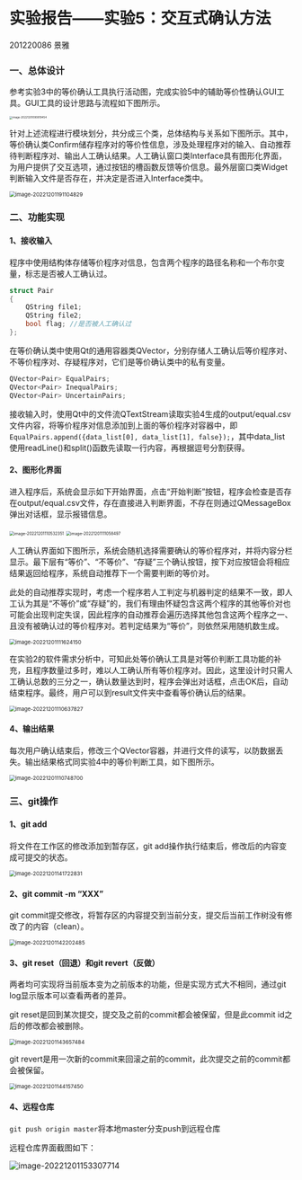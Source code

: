 # 实验报告——实验5：交互式确认方法

201220086 景雅

### 一、总体设计

参考实验3中的等价确认工具执行活动图，完成实验5中的辅助等价性确认GUI工具。GUI工具的设计思路与流程如下图所示。

<img src="C:\Users\surprise\AppData\Roaming\Typora\typora-user-images\image-20221201090819454.png" alt="image-20221201090819454" style="zoom: 33%;" />

针对上述流程进行模块划分，共分成三个类，总体结构与关系如下图所示。其中，等价确认类Confirm储存程序对的等价性信息，涉及处理程序对的输入、自动推荐待判断程序对、输出人工确认结果。人工确认窗口类Interface具有图形化界面，为用户提供了交互选项，通过按钮的槽函数反馈等价信息。最外层窗口类Widget判断输入文件是否存在，并决定是否进入Interface类中。

<img src="C:\Users\surprise\AppData\Roaming\Typora\typora-user-images\image-20221201191104829.png" alt="image-20221201191104829" style="zoom:67%;" />

### 二、功能实现

#### 1、接收输入

程序中使用结构体存储等价程序对信息，包含两个程序的路径名称和一个布尔变量，标志是否被人工确认过。

```c++
struct Pair
{
    QString file1;
    QString file2;
    bool flag; //是否被人工确认过
};
```

在等价确认类中使用Qt的通用容器类QVector，分别存储人工确认后等价程序对、不等价程序对、存疑程序对，它们是等价确认类中的私有变量。

```c++
QVector<Pair> EqualPairs;
QVector<Pair> InequalPairs;
QVector<Pair> UncertainPairs;
```

接收输入时，使用Qt中的文件流QTextStream读取实验4生成的output/equal.csv文件内容，将等价程序对信息添加到上面的等价程序对容器中，即`EqualPairs.append({data_list[0], data_list[1], false});`，其中data_list使用readLine()和split()函数先读取一行内容，再根据逗号分割获得。

#### 2、图形化界面

进入程序后，系统会显示如下开始界面，点击“开始判断”按钮，程序会检查是否存在output/equal.csv文件，存在直接进入判断界面，不存在则通过QMessageBox弹出对话框，显示报错信息。

<img src="C:\Users\surprise\AppData\Roaming\Typora\typora-user-images\image-20221201110532351.png" alt="image-20221201110532351" style="zoom: 50%;" />

<img src="C:\Users\surprise\AppData\Roaming\Typora\typora-user-images\image-20221201111058497.png" alt="image-20221201111058497" style="zoom: 50%;" />

人工确认界面如下图所示，系统会随机选择需要确认的等价程序对，并将内容分栏显示。最下层有“等价”、“不等价”、“存疑”三个确认按钮，按下对应按钮会将相应结果返回给程序，系统自动推荐下一个需要判断的等价对。

此处的自动推荐实现时，考虑一个程序若人工判定与机器判定的结果不一致，即人工认为其是“不等价”或“存疑”的，我们有理由怀疑包含这两个程序的其他等价对也可能会出现判定失误，因此程序的自动推荐会遍历选择其他包含这两个程序之一、且没有被确认过的等价程序对。若判定结果为“等价”，则依然采用随机数生成。

<img src="C:\Users\surprise\AppData\Roaming\Typora\typora-user-images\image-20221201111624150.png" alt="image-20221201111624150" style="zoom: 67%;" />

在实验2的软件需求分析中，可知此处等价确认工具是对等价判断工具功能的补充，且程序数量过多时，难以人工确认所有等价程序对。因此，这里设计时只需人工确认总数的三分之一，确认数量达到时，程序会弹出对话框，点击OK后，自动结束程序。最终，用户可以到result文件夹中查看等价确认后的结果。

<img src="C:\Users\surprise\AppData\Roaming\Typora\typora-user-images\image-20221201110637827.png" alt="image-20221201110637827" style="zoom: 67%;" />

#### 4、输出结果

每次用户确认结束后，修改三个QVector容器，并进行文件的读写，以防数据丢失。输出结果格式同实验4中的等价判断工具，如下图所示。

<img src="C:\Users\surprise\AppData\Roaming\Typora\typora-user-images\image-20221201110748700.png" alt="image-20221201110748700" style="zoom:67%;" />

### 三、git操作

#### 1、git add

将文件在工作区的修改添加到暂存区，git add操作执行结束后，修改后的内容变成可提交的状态。

<img src="C:\Users\surprise\AppData\Roaming\Typora\typora-user-images\image-20221201141722831.png" alt="image-20221201141722831" style="zoom:67%;" />

#### 2、git commit -m “XXX”

git commit提交修改，将暂存区的内容提交到当前分支，提交后当前工作树没有修改了的内容（clean）。

<img src="C:\Users\surprise\AppData\Roaming\Typora\typora-user-images\image-20221201142202485.png" alt="image-20221201142202485" style="zoom:67%;" />

#### 3、git reset（回退）和git revert（反做）

两者均可实现将当前版本变为之前版本的功能，但是实现方式大不相同，通过git log显示版本可以查看两者的差异。

git reset是回到某次提交，提交及之前的commit都会被保留，但是此commit id之后的修改都会被删除。

<img src="C:\Users\surprise\AppData\Roaming\Typora\typora-user-images\image-20221201143657484.png" alt="image-20221201143657484" style="zoom:67%;" />

git revert是用一次新的commit来回滚之前的commit，此次提交之前的commit都会被保留。

<img src="C:\Users\surprise\AppData\Roaming\Typora\typora-user-images\image-20221201144157450.png" alt="image-20221201144157450" style="zoom:67%;" />

#### 4、远程仓库

`git push origin master`将本地master分支push到远程仓库

远程仓库界面截图如下：

![image-20221201153307714](C:\Users\surprise\AppData\Roaming\Typora\typora-user-images\image-20221201153307714.png)
